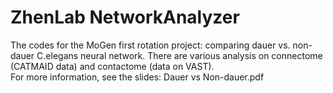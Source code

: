 # ZhenLab NetworkAnalyzer
 The codes for the MoGen first rotation project: comparing dauer vs. non-dauer C.elegans neural network.
 There are various analysis on connectome (CATMAID data) and contactome (data on VAST).    
 For more information, see the slides: Dauer vs Non-dauer.pdf
 
